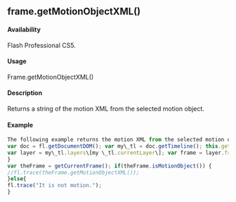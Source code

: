 ## frame.getMotionObjectXML()

#### Availability

Flash Professional CS5.

#### Usage

Frame.getMotionObjectXML()

#### Description

Returns a string of the motion XML from the selected motion object.

#### Example

```javascript
The following example returns the motion XML from the selected motion object.
var doc = fl.getDocumentDOM(); var my\_tl = doc.getTimeline(); this.getCurrentFrame = function(){
var layer = my\_tl.layers\[my \_tl.currentLayer\]; var frame = layer.frames\[my\_tl.currentFrame\]; return frame;
}
var theFrame = getCurrentFrame(); if(theFrame.isMotionObject()) {
//fl.trace(theFrame.getMotionObjectXML());
}else{
fl.trace("It is not motion.");
}

```